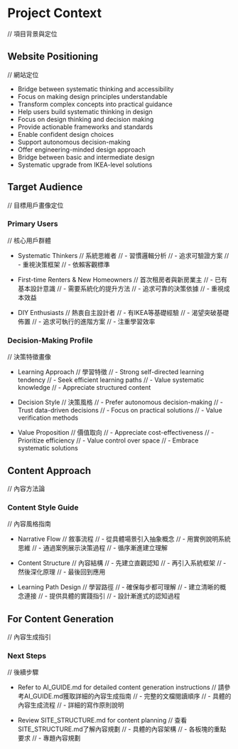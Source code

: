 # Project Context
// 項目背景與定位

## Website Positioning
// 網站定位
- Bridge between systematic thinking and accessibility
- Focus on making design principles understandable
- Transform complex concepts into practical guidance
- Help users build systematic thinking in design
- Focus on design thinking and decision making
- Provide actionable frameworks and standards
- Enable confident design choices
- Support autonomous decision-making
- Offer engineering-minded design approach
- Bridge between basic and intermediate design
- Systematic upgrade from IKEA-level solutions

## Target Audience
// 目標用戶畫像定位

### Primary Users
// 核心用戶群體
- Systematic Thinkers
  // 系統思維者
  // - 習慣邏輯分析
  // - 追求可驗證方案
  // - 重視決策框架
  // - 依賴客觀標準

- First-time Renters & New Homeowners
  // 首次租房者與新房業主
  // - 已有基本設計意識
  // - 需要系統化的提升方法
  // - 追求可靠的決策依據
  // - 重視成本效益

- DIY Enthusiasts
  // 熱衷自主設計者
  // - 有IKEA等基礎經驗
  // - 渴望突破基礎佈置
  // - 追求可執行的進階方案
  // - 注重學習效率


### Decision-Making Profile
// 決策特徵畫像
- Learning Approach
  // 學習特徵
  // - Strong self-directed learning tendency
  // - Seek efficient learning paths
  // - Value systematic knowledge
  // - Appreciate structured content

- Decision Style
  // 決策風格
  // - Prefer autonomous decision-making
  // - Trust data-driven decisions
  // - Focus on practical solutions
  // - Value verification methods

- Value Proposition
  // 價值取向
  // - Appreciate cost-effectiveness
  // - Prioritize efficiency
  // - Value control over space
  // - Embrace systematic solutions

## Content Approach
// 內容方法論

### Content Style Guide
// 內容風格指南
- Narrative Flow
  // 敘事流程
  // - 從具體場景引入抽象概念
  // - 用實例說明系統思維
  // - 通過案例展示決策過程
  // - 循序漸進建立理解

- Content Structure
  // 內容結構
  // - 先建立直觀認知
  // - 再引入系統框架
  // - 然後深化原理
  // - 最後回到應用

- Learning Path Design
  // 學習路徑
  // - 確保每步都可理解
  // - 建立清晰的概念連接
  // - 提供具體的實踐指引
  // - 設計漸進式的認知過程

## For Content Generation
// 內容生成指引

### Next Steps
// 後續步驟
- Refer to AI_GUIDE.md for detailed content generation instructions
  // 請參考AI_GUIDE.md獲取詳細的內容生成指南
  // - 完整的文檔閱讀順序
  // - 具體的內容生成流程
  // - 詳細的寫作原則說明

- Review SITE_STRUCTURE.md for content planning
  // 查看SITE_STRUCTURE.md了解內容規劃
  // - 具體的內容架構
  // - 各板塊的重點要求
  // - 專題內容規劃
